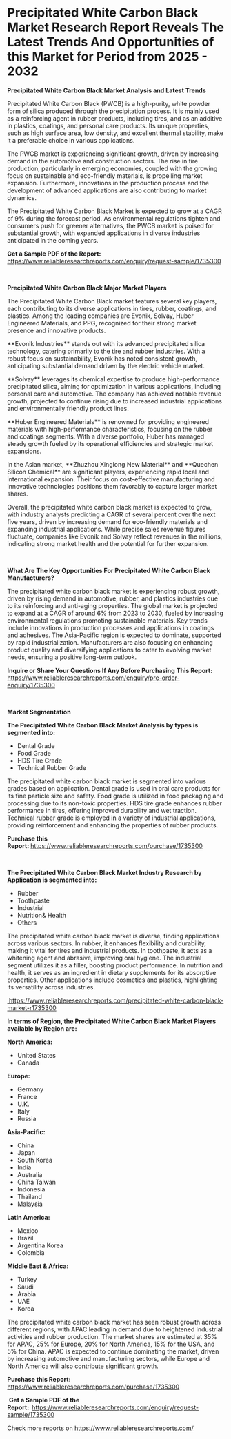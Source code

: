 <p><h1>Precipitated White Carbon Black Market Research Report Reveals The Latest Trends And Opportunities of this Market for Period from 2025 - 2032</h1></p><p><strong>Precipitated White Carbon Black Market Analysis and Latest Trends</strong></p>
<p><p>Precipitated White Carbon Black (PWCB) is a high-purity, white powder form of silica produced through the precipitation process. It is mainly used as a reinforcing agent in rubber products, including tires, and as an additive in plastics, coatings, and personal care products. Its unique properties, such as high surface area, low density, and excellent thermal stability, make it a preferable choice in various applications.</p><p>The PWCB market is experiencing significant growth, driven by increasing demand in the automotive and construction sectors. The rise in tire production, particularly in emerging economies, coupled with the growing focus on sustainable and eco-friendly materials, is propelling market expansion. Furthermore, innovations in the production process and the development of advanced applications are also contributing to market dynamics. </p><p>The Precipitated White Carbon Black Market is expected to grow at a CAGR of 9% during the forecast period. As environmental regulations tighten and consumers push for greener alternatives, the PWCB market is poised for substantial growth, with expanded applications in diverse industries anticipated in the coming years.</p></p>
<p><strong>Get a Sample PDF of the Report:&nbsp;</strong> <a href="https://www.reliableresearchreports.com/enquiry/request-sample/1735300?utm_campaign=2487&utm_medium=2&utm_source=Github&utm_content=ia&utm_term=25032025&utm_id=precipitated-white-carbon-black">https://www.reliableresearchreports.com/enquiry/request-sample/1735300</a></p>
<p>&nbsp;</p>
<p><strong>Precipitated White Carbon Black Major Market Players</strong></p>
<p><p>The Precipitated White Carbon Black market features several key players, each contributing to its diverse applications in tires, rubber, coatings, and plastics. Among the leading companies are Evonik, Solvay, Huber Engineered Materials, and PPG, recognized for their strong market presence and innovative products.</p><p>**Evonik Industries** stands out with its advanced precipitated silica technology, catering primarily to the tire and rubber industries. With a robust focus on sustainability, Evonik has noted consistent growth, anticipating substantial demand driven by the electric vehicle market.</p><p>**Solvay** leverages its chemical expertise to produce high-performance precipitated silica, aiming for optimization in various applications, including personal care and automotive. The company has achieved notable revenue growth, projected to continue rising due to increased industrial applications and environmentally friendly product lines.</p><p>**Huber Engineered Materials** is renowned for providing engineered materials with high-performance characteristics, focusing on the rubber and coatings segments. With a diverse portfolio, Huber has managed steady growth fueled by its operational efficiencies and strategic market expansions.</p><p>In the Asian market, **Zhuzhou Xinglong New Material** and **Quechen Silicon Chemical** are significant players, experiencing rapid local and international expansion. Their focus on cost-effective manufacturing and innovative technologies positions them favorably to capture larger market shares.</p><p>Overall, the precipitated white carbon black market is expected to grow, with industry analysts predicting a CAGR of several percent over the next five years, driven by increasing demand for eco-friendly materials and expanding industrial applications. While precise sales revenue figures fluctuate, companies like Evonik and Solvay reflect revenues in the millions, indicating strong market health and the potential for further expansion.</p></p>
<p>&nbsp;</p>
<p><strong>What Are The Key Opportunities For Precipitated White Carbon Black Manufacturers?</strong></p>
<p><p>The precipitated white carbon black market is experiencing robust growth, driven by rising demand in automotive, rubber, and plastics industries due to its reinforcing and anti-aging properties. The global market is projected to expand at a CAGR of around 6% from 2023 to 2030, fueled by increasing environmental regulations promoting sustainable materials. Key trends include innovations in production processes and applications in coatings and adhesives. The Asia-Pacific region is expected to dominate, supported by rapid industrialization. Manufacturers are also focusing on enhancing product quality and diversifying applications to cater to evolving market needs, ensuring a positive long-term outlook.</p></p>
<p><strong>Inquire or Share Your Questions If Any Before Purchasing This Report:</strong> <a href="https://www.reliableresearchreports.com/enquiry/pre-order-enquiry/1735300?utm_campaign=2487&utm_medium=2&utm_source=Github&utm_content=ia&utm_term=25032025&utm_id=precipitated-white-carbon-black">https://www.reliableresearchreports.com/enquiry/pre-order-enquiry/1735300</a></p>
<p>&nbsp;</p>
<p><strong>Market Segmentation</strong></p>
<p><strong>The Precipitated White Carbon Black Market Analysis by types is segmented into:</strong></p>
<p><ul><li>Dental Grade</li><li>Food Grade</li><li>HDS Tire Grade</li><li>Technical Rubber Grade</li></ul></p>
<p><p>The precipitated white carbon black market is segmented into various grades based on application. Dental grade is used in oral care products for its fine particle size and safety. Food grade is utilized in food packaging and processing due to its non-toxic properties. HDS tire grade enhances rubber performance in tires, offering improved durability and wet traction. Technical rubber grade is employed in a variety of industrial applications, providing reinforcement and enhancing the properties of rubber products.</p></p>
<p><strong>Purchase this Report:&nbsp;</strong><a href="https://www.reliableresearchreports.com/purchase/1735300?utm_campaign=2487&utm_medium=2&utm_source=Github&utm_content=ia&utm_term=25032025&utm_id=precipitated-white-carbon-black">https://www.reliableresearchreports.com/purchase/1735300</a></p>
<p>&nbsp;</p>
<p><strong>The Precipitated White Carbon Black Market Industry Research by Application is segmented into:</strong></p>
<p><ul><li>Rubber</li><li>Toothpaste</li><li>Industrial</li><li>Nutrition& Health</li><li>Others</li></ul></p>
<p><p>The precipitated white carbon black market is diverse, finding applications across various sectors. In rubber, it enhances flexibility and durability, making it vital for tires and industrial products. In toothpaste, it acts as a whitening agent and abrasive, improving oral hygiene. The industrial segment utilizes it as a filler, boosting product performance. In nutrition and health, it serves as an ingredient in dietary supplements for its absorptive properties. Other applications include cosmetics and plastics, highlighting its versatility across industries.</p></p>
<p><a href="https://www.reliableresearchreports.com/precipitated-white-carbon-black-market-r1735300?utm_campaign=2487&utm_medium=2&utm_source=Github&utm_content=ia&utm_term=25032025&utm_id=precipitated-white-carbon-black">&nbsp;https://www.reliableresearchreports.com/precipitated-white-carbon-black-market-r1735300</a></p>
<p><strong>In terms of Region, the Precipitated White Carbon Black Market Players available by Region are:</strong></p>
<p>
    <p> <strong> North America: </strong>
        <ul>
            <li>United States</li>
            <li>Canada</li>
        </ul>
        </p> 
    <p> <strong> Europe: </strong>
        <ul>
            <li>Germany</li>
            <li>France</li>
            <li>U.K.</li>
            <li>Italy</li>
            <li>Russia</li>
        </ul>
        </p> 
    <p> <strong> Asia-Pacific: </strong>
        <ul>
            <li>China</li>
            <li>Japan</li>
            <li>South Korea</li>
            <li>India</li>
            <li>Australia</li>
            <li>China Taiwan</li>
            <li>Indonesia</li>
            <li>Thailand</li>
            <li>Malaysia</li>
        </ul>
        </p> 
    <p> <strong> Latin America: </strong>
        <ul>
            <li>Mexico</li>
            <li>Brazil</li>
            <li>Argentina Korea</li>
            <li>Colombia</li>
        </ul>
        </p> 
    <p> <strong> Middle East & Africa: </strong>
        <ul>
            <li>Turkey</li>
            <li>Saudi</li>
            <li>Arabia</li>
            <li>UAE</li>
            <li>Korea</li>
        </ul>
    </p>
    </p>
<p><p>The precipitated white carbon black market has seen robust growth across different regions, with APAC leading in demand due to heightened industrial activities and rubber production. The market shares are estimated at 35% for APAC, 25% for Europe, 20% for North America, 15% for the USA, and 5% for China. APAC is expected to continue dominating the market, driven by increasing automotive and manufacturing sectors, while Europe and North America will also contribute significant growth.</p></p>
<p><strong>Purchase this Report: </strong><a href="https://www.reliableresearchreports.com/purchase/1735300?utm_campaign=2487&utm_medium=2&utm_source=Github&utm_content=ia&utm_term=25032025&utm_id=precipitated-white-carbon-black">https://www.reliableresearchreports.com/purchase/1735300</a></p>
<p>&nbsp;<strong>Get a Sample PDF of the Report:&nbsp;&nbsp;</strong><a href="https://www.reliableresearchreports.com/enquiry/request-sample/1735300?utm_campaign=2487&utm_medium=2&utm_source=Github&utm_content=ia&utm_term=25032025&utm_id=precipitated-white-carbon-black">https://www.reliableresearchreports.com/enquiry/request-sample/1735300</a></p>
<p><strong></strong></p>
<p>Check more reports on <a href="https://www.reliableresearchreports.com/?utm_campaign=2487&utm_medium=2&utm_source=Github&utm_content=ia&utm_term=25032025&utm_id=precipitated-white-carbon-black">https://www.reliableresearchreports.com/</a></p>